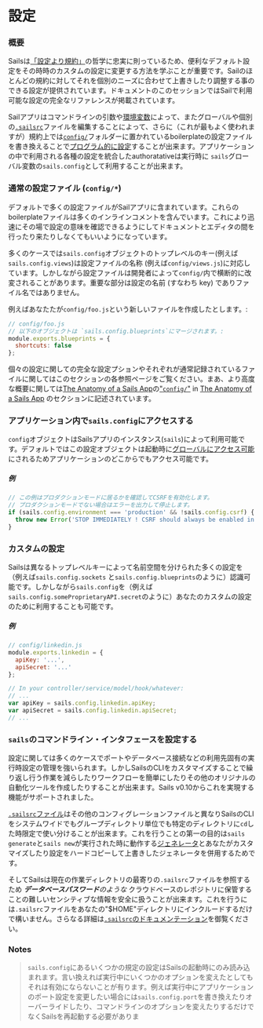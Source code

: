 # 設定

### 概要

Sailsは[「設定より規約」](http://en.wikipedia.org/wiki/Convention_over_configuration)の哲学に忠実に則っているため、便利なデフォルト設定をその時時のカスタムの設定に変更する方法を学ぶことが重要です。Sailのほとんどの規約に対してそれを個別のニーズに合わせて上書きしたり調整する事のできる設定が提供されています。ドキュメントのこのセッションではSailで利用可能な設定の完全なリファレンスが掲載されています。

Sailアプリはコマンドラインの引数や[環境変数](http://en.wikipedia.org/wiki/Environment_variable)によって、またグローバルや個別の[`.sailsrc`](http://beta.sailsjs.org/#/documentation/anatomy/myApp/sailsrc.html)ファイルを編集することによって、さらに（これが最もよく使われますが）規約上では[`config/`](http://beta.sailsjs.org/#/documentation/anatomy/myApp/config)フォルダーに置かれているboilerplateの設定ファイルを書き換えることで[プログラム的に設定](https://github.com/mikermcneil/sails-generate-new-but-like-express/blob/master/templates/app.js#L15)することが出来ます。アプリケーションの中で利用される各種の設定を統合したauthoratativeは実行時に `sails`グローバル変数の`sails.config`として利用することが出来ます。


### 通常の設定ファイル (`config/*`)

デフォルトで多くの設定ファイルがSailアプリに含まれています。これらのboilerplateファイルは多くのインラインコメントを含んでいます。これにより迅速にその場で設定の意味を確認できるようにしてドキュメントとエディタの間を行ったり来たりしなくてもいいようになっています。

多くのケースでは`sails.config`オブジェクトのトップレベルのキー(例えば `sails.config.views`)は設定ファイルの名称 (例えば`config/views.js`)に対応しています。しかしながら設定ファイルは開発者によって`config/`内で横断的に改変されることがあります。重要な部分は設定の名前 (すなわち key) でありファイル名ではありません。

例えばあなたたが`config/foo.js`という新しいファイルを作成したとします。:

```js
// config/foo.js
// 以下のオブジェクトは `sails.config.blueprints`にマージされます。:
module.exports.blueprints = {
  shortcuts: false
};
```

個々の設定に関しての完全な設定プションやそれぞれが通常記録されているファイルに関してはこのセクションの各参照ページをご覧ください。まあ、より高度な概要に関しては[The Anatomy of a Sails App](./#!documentation/anatomy)の["`config/`"](http://beta.sailsjs.org/#/documentation/anatomy/myApp/config) in [The Anatomy of a Sails App](./#!documentation/anatomy) のセクションに記述されています。





### アプリケーション内で`sails.config`にアクセスする

`config`オブジェクトはSailsアプリのインスタンス(`sails`)によって利用可能です。デフォルトではこの設定オブジェクトは起動時に[グローバルにアクセス可能](http://beta.sailsjs.org/#/documentation/concepts/Globals)にされるためアプリケーションのどこからでもアクセス可能です。

##### 例
```javascript
// この例はプロダクションモードに居るかを確認してCSRFを有効化します。
// プロダクションモードでない場合はエラーを出力して停止します。
if (sails.config.environment === 'production' && !sails.config.csrf) {
  throw new Error('STOP IMMEDIATELY ! CSRF should always be enabled in a production deployment!');
}
```



### カスタムの設定
Sailsは異なるトップレベルキーによって名前空間を分けられた多くの設定を（例えば`sails.config.sockets` と`sails.config.blueprints`のように）認識可能です。しかしながら`sails.config`を（例えば`sails.config.someProprietaryAPI.secret`のように）あなたのカスタムの設定のために利用することも可能です。

##### 例

```javascript
// config/linkedin.js
module.exports.linkedin = {
  apiKey: '...',
  apiSecret: '...'
};
```

```javascript
// In your controller/service/model/hook/whatever:
// ...
var apiKey = sails.config.linkedin.apiKey;
var apiSecret = sails.config.linkedin.apiSecret;
// ...
```




### `sails`のコマンドライン・インタフェースを設定する

設定に関しては多くのケースでポートやデータベース接続などの利用先固有の実行時設定の管理を強いられます。しかしSailsのCLIをカスタマイズすることで繰り返し行う作業を減らしたりワークフローを簡単にしたりその他のオリジナルの自動化ツールを作成したりすることが出来ます。Sails v0.10からこれを実現する機能がサポートされました。

[`.sailsrc`ファイル](http://beta.sailsjs.org/#/documentation/anatomy/myApp/sailsrc.html)はその他のコンフィグレーションファイルと異なりSailsのCLIをシステムワイドでもグループディレクトリ単位でも特定のディレクトリに`cd`した時限定で使い分けることが出来ます。これを行うことの第一の目的は`sails generate`と`sails new`が実行された時に動作する[ジェネレータ](http://beta.sailsjs.org/#/documentation/concepts/extending-sails/Generators)とあなたがカスタマイズしたり設定をハードコピーして上書きしたジェネレータを併用するためです。

そしてSailsは現在の作業ディレクトリの最寄りの`.sailsrc`ファイルを参照するため _**データベースパスワード**のような_ クラウドベースのレポジトリに保管することの難しいセンシティブな情報を安全に扱うことが出来ます。これを行うには`.sailsrc`ファイルをあなたの"$HOME"ディレクトリにインクルードするだけで構いません。さらなる詳細は[`.sailsrc`のドキュメンテーション](http://beta.sailsjs.org/#/documentation/anatomy/myApp/sailsrc.html)を御覧ください。




### Notes
> `sails.config`にあるいくつかの規定の設定はSailsの起動時にのみ読み込まれます。言い換えれば実行中にいくつかのオプションを変えたとしてもそれは有効にならないことが有ります。例えば実行中にアプリケーションのポート設定を変更したい場合には`sails.config.port`を書き換えたりオーバーライドしたり、コマンドラインのオプションを変えたりするだけでなくSailsを再起動する必要がありま



<docmeta name="uniqueID" value="Configuration615655">
<docmeta name="displayName" value="Configuration">

